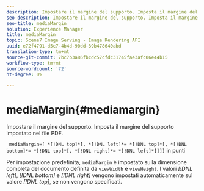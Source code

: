 ```yaml
---
description: Impostare il margine del supporto. Imposta il margine del supporto impostato nel file PDF.
seo-description: Impostare il margine del supporto. Imposta il margine del supporto impostato nel file PDF.
seo-title: mediaMargin
solution: Experience Manager
title: mediaMargin
topic: Scene7 Image Serving - Image Rendering API
uuid: e72f4791-d5c7-4b4d-90dd-39b478640abd
translation-type: tm+mt
source-git-commit: 7bc7b3a86fbcdc57cfdc31745fae3afc06e44b15
workflow-type: tm+mt
source-wordcount: '72'
ht-degree: 0%

---
```



# mediaMargin{#mediamargin}

Impostare il margine del supporto. Imposta il margine del supporto impostato nel file PDF.

` mediaMargin=[ *[!DNL top]*[, *[!DNL left]*= *[!DNL top]*[, *[!DNL bottom]*= *[!DNL top]*[, *[!DNL right]*= *[!DNL left]*]]]]` in punti

Per impostazione predefinita, `mediaMargin` è impostato sulla dimensione completa del documento definita da `viewWidth` e `viewHeight`. I valori *[!DNL left]*, *[!DNL bottom]* e *[!DNL right]* vengono impostati automaticamente sul valore *[!DNL top]*, se non vengono specificati.
